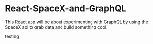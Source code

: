 # React-SpaceX-and-GraphQL

This React app will be about experimenting with GraphQL by using the SpaceX api to grab data and build something cool.

testing
